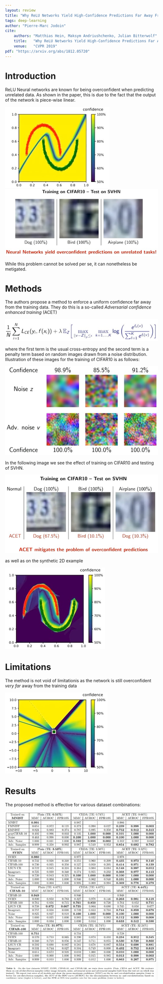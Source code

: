 ```yaml
---
layout: review
title: "Why ReLU Networks Yield High-Confidence Predictions Far Away From the Training Data and How to Mitigate the Problem"
tags: deep-learning 
author: "Pierre-Marc Jodoin"
cite:
    authors: "Matthias Hein, Maksym Andriushchenko, Julian Bitterwolf"
    title:   "Why ReLU Networks Yield High-Confidence Predictions Far Away From the Training Data and How to Mitigate the Problem"
    venue:   "CVPR 2019"
pdf: "https://arxiv.org/abs/1812.05720"
---
```



# Introduction
ReLU Neural networks are known for being overconfident when predicting unrelated data.  As shown in the paper, this is due to the fact that the output of the network is piece-wise linear. 

![](/article/images/overconfidence/sc01.jpg)
![](/article/images/overconfidence/sc02.jpg)

While this problem cannot be solved per se, it can nonetheless be metigated.

# Methods

The authors propose a method to enforce a uniform confidence far away from the training data.  They do this is a so-called *Adversarial confidence enhanced training* (ACET)

![](/article/images/overconfidence/sc03.jpg)

where the first term is the usual cross-entropy and the second term is a penalty term based on random images drawn from a noise distribution.  Illustration of these images for the training of CIFAR10 is as follows:


![](/article/images/overconfidence/sc04.jpg)


In the following image we see the effect of training on CIFAR10 and testing of SVHN.

![](/article/images/overconfidence/sc05.jpg)

as well as on the synthetic 2D example

![](/article/images/overconfidence/sc06.jpg)

# Limitations

The method is not void of limitationis as the network is still overconfident *very far* away from the training data 

![](/article/images/overconfidence/sc07.jpg)


# Results

The proposed method is effective for various dataset combinations:

![](/article/images/overconfidence/sc08.jpg)



